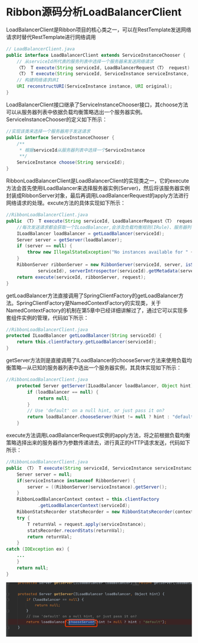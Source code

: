 # Ribbon源码分析LoadBalancerClient

LoadBalancerClient是Ribbon项目的核心类之一，可以在RestTemplate发送网络请求时替代RestTemplate进行网络调用

```java
// LoadBalancerClient.java
public interface LoadBalancerClient extends ServiceInstanceChooser {
    // 从serviceId所代表的服务列表中选择一个服务器来发送网络请求
    〈T〉 T execute(String serviceId, LoadBalancerRequest〈T〉 request) throws IOException;
    〈T〉 T execute(String serviceId, ServiceInstance serviceInstance, LoadBalancerRequest〈T〉 request) throws IOException;
    // 构建网络请求URI
    URI reconstructURI(ServiceInstance instance, URI original);
}
```

LoadBalancerClient接口继承了ServiceInstanceChooser接口，其choose方法可以从服务器列表中依据负载均衡策略选出一个服务器实例。ServiceInstanceChooser的定义如下所示：

```java
//实现该类来选择一个服务器用于发送请求
public interface ServiceInstanceChooser {
    /**
     * 根据serviceId从服务器列表中选择一个ServiceInstance
     **/
    ServiceInstance choose(String serviceId);
}
```

RibbonLoadBalancerClient是LoadBalancerClient的实现类之一，它的execute方法会首先使用ILoadBalancer来选择服务器实例(Server)，然后将该服务器实例封装成RibbonServer对象，最后再调用LoadBalancerRequest的apply方法进行网络请求的处理。excute方法的具体实现如下所示：

```java
//RibbonLoadBalancerClient.java
public 〈T〉 T execute(String serviceId, LoadBalancerRequest〈T〉 request) throws IOException {
    //每次发送请求都会获取一个ILoadBalancer,会涉及负载均衡规则(IRule)、服务器列表集群(ServerList)和检验服务是否存在(IPing)等细节实现
    ILoadBalancer loadBalancer = getLoadBalancer(serviceId);
    Server server = getServer(loadBalancer);
    if (server == null) {
        throw new IllegalStateException("No instances available for " + serviceId);
    }
    RibbonServer ribbonServer = new RibbonServer(serviceId, server, isSecure(server,
            serviceId), serverIntrospector(serviceId).getMetadata(server));
    return execute(serviceId, ribbonServer, request);
}
```

getLoadBalancer方法直接调用了SpringClientFactory的getLoadBalancer方法。SpringClientFactory是NamedContextFactory的实现类，关于NamedContextFactory的机制在第5章中已经详细讲解过了，通过它可以实现多套组件实例的管理，代码如下所示：

```java
//RibbonLoadBalancerClient.java
protected ILoadBalancer getLoadBalancer(String serviceId) {
    return this.clientFactory.getLoadBalancer(serviceId);
}
```


getServer方法则是直接调用了ILoadBalancer的chooseServer方法来使用负载均衡策略—从已知的服务器列表中选出一个服务器实例，其具体实现如下所示：

```java
//RibbonLoadBalancerClient.java
	protected Server getServer(ILoadBalancer loadBalancer, Object hint) {
		if (loadBalancer == null) {
			return null;
		}
		// Use 'default' on a null hint, or just pass it on?
		return loadBalancer.chooseServer(hint != null ? hint : "default");
	}
```

execute方法调用LoadBalancerRequest实例的apply方法，将之前根据负载均衡策略选择出来的服务器作为参数传递进去，进行真正的HTTP请求发送，代码如下所示：

```java
//RibbonLoadBalancerClient.java
public 〈T〉 T execute(String serviceId, ServiceInstance serviceInstance, LoadBalancerRequest〈T〉 request) throws IOException {
    Server server = null;
    if(serviceInstance instanceof RibbonServer) {
        server = ((RibbonServer)serviceInstance).getServer();
    }
    RibbonLoadBalancerContext context = this.clientFactory
            .getLoadBalancerContext(serviceId);
    RibbonStatsRecorder statsRecorder = new RibbonStatsRecorder(context, server);
    try {
        T returnVal = request.apply(serviceInstance);
        statsRecorder.recordStats(returnVal);
        return returnVal;
    }
catch (IOException ex) {
    ...
    }
    return null;
}
```



![image-20201010204334928](../../../assets/image-20201010204334928.png)